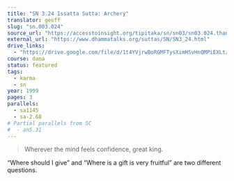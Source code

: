 ```yaml
---
title: "SN 3.24 Issatta Sutta: Archery"
translator: geoff
slug: "sn.003.024"
source_url: "https://accesstoinsight.org/tipitaka/sn/sn03/sn03.024.than.html"
external_url: "https://www.dhammatalks.org/suttas/SN/SN3_24.html"
drive_links:
  - "https://drive.google.com/file/d/1t4YVjrwBoRGMFTysXimHSvHnQMPiEXLt/view?usp=drivesdk"
course: dana
status: featured
tags:
  - karma
  - sn
year: 1999
pages: 3
parallels:
  - sa1145
  - sa-2.68
# Partial parallels from SC
#  - an5.31
---
```


> Wherever the mind feels confidence, great king.

“Where should I give” and “Where is a gift is very fruitful” are two different questions.
